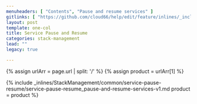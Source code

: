 ```yaml
---
menuheaders: [ "Contents", "Pause and resume services" ]
gitlinks: [ "https://github.com/cloud66/help/edit/feature/inlines/_includes/_inlines/StackManagement/common/service-pause-resume/service-pause-resume_contents-v1.md", "https://github.com/cloud66/help/edit/feature/inlines/_includes/_inlines/StackManagement/common/service-pause-resume/service-pause-resume_pause-and-resume-services-v1.md" ]
layout: post
template: one-col
title: Service Pause and Resume
categories: stack-management
lead: ""
legacy: true

---
```


{% assign urlArr = page.url | split: '/' %}
{% assign product = urlArr[1] %}


<a name="2"></a>{% include _inlines/StackManagement/common/service-pause-resume/service-pause-resume_pause-and-resume-services-v1.md  product = product %}